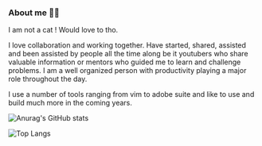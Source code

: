 ### About me 👨‍💻

I am not a cat ! Would love to tho.

I love collaboration and working together. Have started, shared, assisted and been assisted by people all the time along be it youtubers who share valuable information or mentors who guided me to learn and challenge problems. I am a well organized person with productivity playing a major role throughout the day.

I use a number of tools ranging from vim to adobe suite and like to use and build much more in the coming years.



![Anurag's GitHub stats](https://github-readme-stats.vercel.app/api?username=Priyatham-sai-chand&show_icons=true&theme=default&hide=issues,stars)



![Top Langs](https://github-readme-stats.vercel.app/api/top-langs/?username=Priyatham-sai-chand&hide=html,Jupyter%20notebook,Java)
